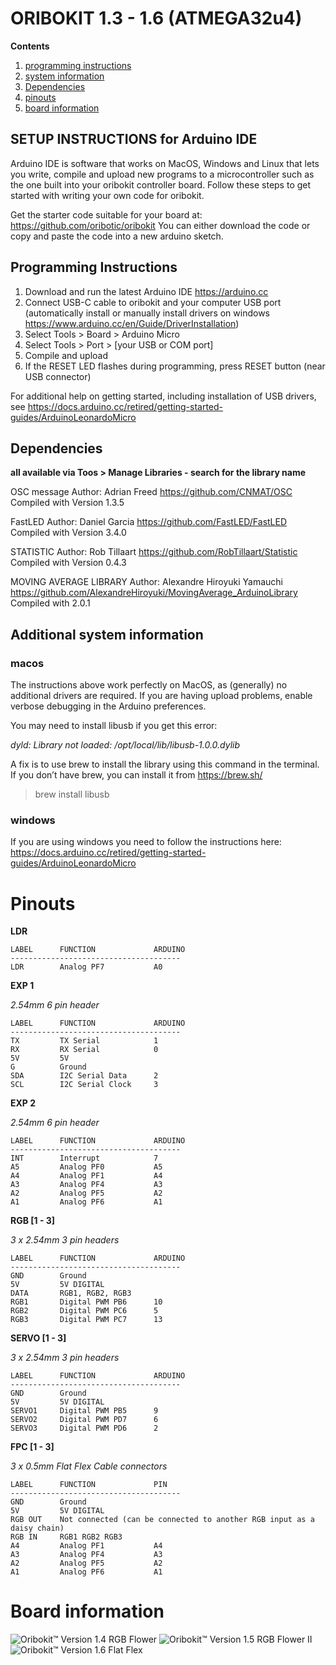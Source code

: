 # ORIBOKIT 1.3 - 1.6 (ATMEGA32u4)


**Contents** 

1. [programming instructions](#programming-instructions)
2. [system information](#additional-system-information)
3. [Dependencies](#dependencies)
4. [pinouts](#pinouts)
5. [board information](#board-information)

## SETUP INSTRUCTIONS for Arduino IDE

Arduino IDE is software that works on MacOS, Windows and Linux that lets you write, compile and upload new programs to a microcontroller such as the one built into your oribokit controller board. Follow these steps to get started with writing your own code for oribokit.

Get the starter code suitable for your board at:
https://github.com/oribotic/oribokit
You can either download the code or copy and paste the code into a new arduino sketch.
   
## Programming Instructions

1. Download and run the latest Arduino IDE https://arduino.cc
2. Connect USB-C cable to oribokit and your computer USB port (automatically install or manually install drivers on windows https://www.arduino.cc/en/Guide/DriverInstallation)
3. Select Tools > Board > Arduino Micro
4. Select Tools > Port > [your USB or COM port]
5. Compile and upload
6. If the RESET LED flashes during programming, press RESET button (near USB connector)

For additional help on getting started, including installation of USB drivers, see https://docs.arduino.cc/retired/getting-started-guides/ArduinoLeonardoMicro

## Dependencies

**all available via Toos > Manage Libraries - search for the library name**

OSC message
Author: Adrian Freed
https://github.com/CNMAT/OSC
Compiled with Version 1.3.5

FastLED
Author: Daniel Garcia
https://github.com/FastLED/FastLED 
Compiled with Version 3.4.0

STATISTIC
Author: Rob Tillaart
https://github.com/RobTillaart/Statistic
Compiled with Version 0.4.3
       
MOVING AVERAGE LIBRARY
Author: Alexandre Hiroyuki Yamauchi
https://github.com/AlexandreHiroyuki/MovingAverage_ArduinoLibrary
Compiled with 2.0.1

## Additional system information

### macos 
The instructions above work perfectly on MacOS, as (generally) no additional drivers are required. 
If you are having upload problems, enable verbose debugging in the Arduino preferences.

You may need to install libusb if you get this error:

_dyld: Library not loaded: /opt/local/lib/libusb-1.0.0.dylib_

A fix is to use brew to install the library using this command in the terminal. If you don’t have brew, you can install it from https://brew.sh/

> brew install libusb

### windows
If you are using windows you need to follow the instructions here: 
https://docs.arduino.cc/retired/getting-started-guides/ArduinoLeonardoMicro

# Pinouts

**LDR**
```
LABEL      FUNCTION             ARDUINO
--------------------------------------
LDR        Analog PF7           A0
```
**EXP 1**

*2.54mm 6 pin header*
```
LABEL      FUNCTION             ARDUINO
--------------------------------------
TX         TX Serial            1
RX         RX Serial            0
5V         5V
G          Ground
SDA        I2C Serial Data      2
SCL        I2C Serial Clock     3
```

**EXP 2**

*2.54mm 6 pin header*
```
LABEL      FUNCTION             ARDUINO
--------------------------------------
INT        Interrupt            7
A5         Analog PF0           A5
A4         Analog PF1           A4
A3         Analog PF4           A3
A2         Analog PF5           A2
A1         Analog PF6           A1		
```

**RGB [1 - 3]**

*3 x 2.54mm 3 pin headers*
```
LABEL      FUNCTION             ARDUINO
--------------------------------------
GND        Ground  
5V         5V DIGITAL
DATA       RGB1, RGB2, RGB3
RGB1       Digital PWM PB6      10
RGB2       Digital PWM PC6      5
RGB3       Digital PWM PC7      13
```                             

**SERVO [1 - 3]**

*3 x 2.54mm 3 pin headers*           
```
LABEL      FUNCTION             ARDUINO
--------------------------------------
GND        Ground               
5V         5V DIGITAL           
SERVO1     Digital PWM PB5      9
SERVO2     Digital PWM PD7      6
SERVO3     Digital PWM PD6      2
```                             

**FPC [1 - 3]**

*3 x 0.5mm Flat Flex Cable connectors*

```
LABEL      FUNCTION             PIN
--------------------------------------
GND        Ground               
5V         5V DIGITAL           
RGB OUT    Not connected (can be connected to another RGB input as a daisy chain)      
RGB IN     RGB1 RGB2 RGB3       
A4         Analog PF1           A4
A3         Analog PF4           A3
A2         Analog PF5           A2
A1         Analog PF6           A1
```

# Board information

![Oribokit™ Version 1.4 RGB Flower](https://github.com/oribotic/oribokit/blob/master/boards/oribokit-1.4@2x.jpg "Oribokit™ Version 1.4 RGB Flower")
![Oribokit™ Version 1.5 RGB Flower II](https://github.com/oribotic/oribokit/blob/master/boards/oribokit-1.5@2x.jpg "Oribokit™ Version 1.5 RGB Flower II")
![Oribokit™ Version 1.6 Flat Flex](https://github.com/oribotic/oribokit/blob/master/boards/oribokit-1.6@2x.jpg "Oribokit™ Version 1.6 Flat Flex")
